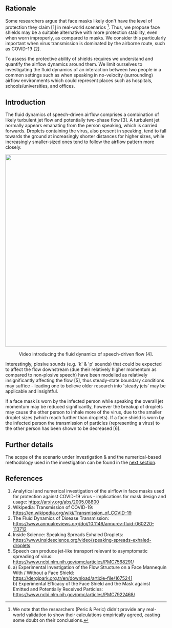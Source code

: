 ## Rationale
Some researchers argue that face masks likely don't have the level of protection they claim [1] in real-world scenarios [^1]. Thus, we propose face shields may be a suitable alternative with more protection stability, even when worn improperly, as compared to masks. We consider this particularly important when virus transmission is dominated by the airborne route, such as COVID-19 [2].

To assess the protective ability of shields requires we understand and quantify the airflow dynamics around them. We limit ourselves to investigating the fluid dynamics of an interaction between two people in a common settings such as when speaking in no-velocity (surrounding) airflow environments which could represent places such as hospitals, schools/universities, and offices.

## Introduction
The fluid dynamics of speech-driven airflow comprises a combination of likely turbulent jet flow and potentially two-phase flow [3]. A turbulent jet normally appears emanating from the person speaking, which is carried forwards. Droplets containing the virus, also present in speaking, tend to fall towards the ground at increasingly shorter distances for higher sizes, while increasingly smaller-sized ones tend to follow the airflow pattern more closely.


[<img src="https://img.youtube.com/vi/yij0M-w32_g/hqdefault.jpg" width="800" height="600"
/>](https://www.youtube.com/embed/yij0M-w32_g)
<p align = "center">
Video introducing the fluid dynamics of speech-driven flow [4].
</p>

Interestingly, plosive sounds (e.g. 'k' & 'p' sounds) that could be expected to affect the flow downstream (due their relatively higher momentum as compared to non-plosive speech) have been modelled as relatively insignificantly affecting the flow [5], thus steady-state boundary conditions may suffice - leading one to believe older research into 'steady jets' may be applicable and insightful. 

If a face mask is worn by the infected person while speaking the overall jet momentum may be reduced significantly, however the breakup of droplets may cause the other person to inhale more of the virus, due to the smaller droplet sizes (which reach further than droplets). If a face shield is worn by the infected person the transmission of particles (representing a virus) to the other person has been shown to be decreased [6].

## Further details
The scope of the scenario under investigation & and the numerical-based methodology used in the investigation can be found in the [next section](https://github.com/TessellateDataScience/faceShieldOptimisations/blob/main/2_scope-methodology.md).

## References
1. Analytical and numerical investigation of the airflow in face masks used for protection against COVID-19 virus - implications for mask design and usage: https://arxiv.org/abs/2005.08800  
2. Wikipedia: Transmission of COVID-19: https://en.wikipedia.org/wiki/Transmission_of_COVID-19
3. The Fluid Dynamics of Disease Transmission: https://www.annualreviews.org/doi/10.1146/annurev-fluid-060220-113712
4. Inside Science: Speaking Spreads Exhaled Droplets: https://www.insidescience.org/video/speaking-spreads-exhaled-droplets  
5. Speech can produce jet-like transport relevant to asymptomatic spreading of virus: https://www.ncbi.nlm.nih.gov/pmc/articles/PMC7568291/  
6.  a) Experimental Investigation of the Flow Structure on a Face Mannequin With / Without a Face Shield: https://dergipark.org.tr/en/download/article-file/1675241  
    b) Experimental Efficacy of the Face Shield and the Mask against Emitted and Potentially Received Particles: https://www.ncbi.nlm.nih.gov/pmc/articles/PMC7922468/  
    
[^1]: We note that the researchers (Peric & Peric) didn't provide any real-world validation to show their calculations empirically agreed, casting some doubt on their conclusions.
